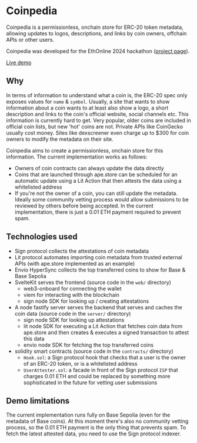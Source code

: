 # Coinpedia

Coinpedia is a permissionless, onchain store for ERC-20 token metadata, allowing updates to logos, descriptions, and links by coin owners, offchain APIs or other users.

Coinpedia was developed for the EthOnline 2024 hackathon ([project page](https://ethglobal.com/showcase/coinpedia-iyqm8)).

[Live demo](https://coinpedia.vercel.app)

## Why

In terms of information to understand what a coin is, the ERC-20 spec only exposes values for `name` & `symbol`.
Usually, a site that wants to show information about a coin wants to at least also show a logo, a short description and links to the coin's official website, social channels etc. This information is currently hard to get. Very popular, older coins are included in official coin lists, but new 'hot' coins are not. Private APIs like CoinGecko usually cost money. Sites like dexscreener even charge up to $300 for coin owners to modify the metadata on their site.

Coinpedia aims to create a permissionless, onchain store for this information.
The current implementation works as follows:
* Owners of coin contracts can always update the data directly
* Coins that are launched through ape.store can be scheduled for an automatic update using a Lit Action that then attests the data using a whitelisted address
* If you're not the owner of a coin, you can still update the metadata. Ideally some community vetting process would allow submissions to be reviewed by others before being accepted. In the current implementation, there is just a 0.01 ETH payment required to prevent spam.

## Technologies used

* Sign protocol collects the attestations of coin metadata
* Lit protocol automates importing coin metadata from trusted external APIs (with ape.store implemented as an example)
* Envio HyperSync collects the top transferred coins to show for Base & Base Sepolia
* SvelteKit serves the frontend (source code in the `web/` directory)
    * web3-onboard for connecting the wallet
    * viem for interacting with the blockchain
    * sign node SDK for looking up / creating attestations
* A node fastify server serves the backend that serves and caches the coin data (source code in the `server/` directory)
    * sign node SDK for looking up attestations
    * lit node SDK for executing a Lit Action that fetches coin data from ape.store and then creates & executes a signed transaction to attest this data
    * envio node SDK for fetching the top transferred coins
* solidity smart contracts (source code in the `contracts/` directory)
    * `Hook.sol`: a Sign protocol hook that checks that a user is the owner of an ERC-20 token, or is a whitelisted address
    * `UserAttester.sol`: a facade in front of the Sign protocol `ISP` that charges 0.01 ETH and could be replaced by something more sophisticated in the future for vetting user submissions

## Demo limitations

The current implementation runs fully on Base Sepolia (even for the metadata of Base coins).
At this moment there's also no community vetting process, so the 0.01 ETH payment is the only thing that prevents spam.
To fetch the latest attested data, you need to use the Sign protocol indexer.